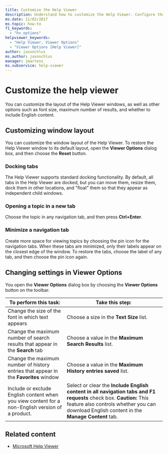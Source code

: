 ```yaml
---
title: Customize the Help Viewer
description: Understand how to customize the Help Viewer. Configure the layout, font size, maximum number of results, and whether to include English content.
ms.date: 11/02/2017
ms.topic: how-to
f1_keywords:
  - "hv_options"
helpviewer_keywords:
  - "Help Viewer, Viewer Options"
  - "Viewer Options [Help Viewer]"
author: jasonchlus
ms.author: jasonchlus
manager: jmartens
ms.subservice: help-viewer
---
```

# Customize the help viewer

You can customize the layout of the Help Viewer windows, as well as other options such as font size, maximum number of results, and whether to include English content.

## Customizing window layout
You can customize the window layout of the Help Viewer. To restore the Help Viewer window to its default layout, open the **Viewer Options** dialog box, and then choose the **Reset** button.

### Docking tabs
The Help Viewer supports standard docking functionality. By default, all tabs in the Help Viewer are docked, but you can move them, resize them, dock them in other locations, and "float" them so that they appear as independent child windows.

### Opening a topic in a new tab
Choose the topic in any navigation tab, and then press **Ctrl+Enter**.

### Minimize a navigation tab
Create more space for viewing topics by choosing the pin icon for the navigation tabs. When these tabs are minimized, only their labels appear on the closest edge of the window. To restore the tabs, choose the label of any tab, and then choose the pin icon again.

## Changing settings in Viewer Options
You open the **Viewer Options** dialog box by choosing the **Viewer Options** button on the toolbar.

|To perform this task:|Take this step:|
| - | - |
|Change the size of the font in which text appears|Choose a size in the **Text Size** list.|
|Change the maximum number of search results that appear in the **Search** tab|Choose a value in the **Maximum Search Results** list.|
|Change the maximum number of history entries that appear in the **Favorites** window|Choose a value in the **Maximum History entries saved** list.|
|Include or exclude English content when you view content for a non-English version of a product.|Select or clear the **Include English content in all navigation tabs and F1 requests** check box. **Caution:**  This feature also controls whether you can download English content in the **Manage Content** tab.|

## Related content

- [Microsoft Help Viewer](../help-viewer/overview.md)